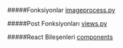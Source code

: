 #####Fonksiyonlar [imageprocess.py](https://github.com/YunusEmreKarakose/KTU_2020_GP/blob/main/BackEndApi/api/imageprocces.py)

#####Post Fonksiyonları [views.py](https://github.com/YunusEmreKarakose/KTU_2020_GP/blob/main/BackEndApi/api/views.py)

#####React Bileşenleri [components](https://github.com/YunusEmreKarakose/KTU_2020_GP/tree/main/frontend/src/components)